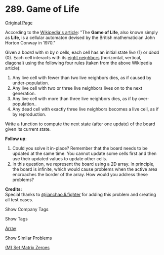 # 289. Game of Life

[Original Page](https://leetcode.com/problems/game-of-life/)

According to the [Wikipedia's article](https://en.wikipedia.org/wiki/Conway%27s_Game_of_Life): "The **Game of Life**, also known simply as **Life**, is a cellular automaton devised by the British mathematician John Horton Conway in 1970."

Given a _board_ with _m_ by _n_ cells, each cell has an initial state _live_ (1) or _dead_ (0). Each cell interacts with its [eight neighbors](https://en.wikipedia.org/wiki/Moore_neighborhood) (horizontal, vertical, diagonal) using the following four rules (taken from the above Wikipedia article):

1.  Any live cell with fewer than two live neighbors dies, as if caused by under-population.
2.  Any live cell with two or three live neighbors lives on to the next generation.
3.  Any live cell with more than three live neighbors dies, as if by over-population..
4.  Any dead cell with exactly three live neighbors becomes a live cell, as if by reproduction.

Write a function to compute the next state (after one update) of the board given its current state.

**Follow up**:  

1.  Could you solve it in-place? Remember that the board needs to be updated at the same time: You cannot update some cells first and then use their updated values to update other cells.
2.  In this question, we represent the board using a 2D array. In principle, the board is infinite, which would cause problems when the active area encroaches the border of the array. How would you address these problems?

**Credits:**  
Special thanks to [@jianchao.li.fighter](https://leetcode.com/discuss/user/jianchao.li.fighter) for adding this problem and creating all test cases.

<div>

<div id="company_tags" class="btn btn-xs btn-warning">Show Company Tags</div>

<span class="hidebutton" style="display: none;">[Dropbox](/company/dropbox/) [Google](/company/google/) [Snapchat](/company/snapchat/)</span></div>

<div>

<div id="tags" class="btn btn-xs btn-warning">Show Tags</div>

<span class="hidebutton">[Array](/tag/array/)</span></div>

<div>

<div id="similar" class="btn btn-xs btn-warning">Show Similar Problems</div>

<span class="hidebutton">[(M) Set Matrix Zeroes](/problems/set-matrix-zeroes/)</span></div>